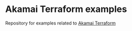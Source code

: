 # Akamai Terraform examples

Repository for examples related to
[Akamai Terraform](https://techdocs.akamai.com/terraform/docs/overview)
